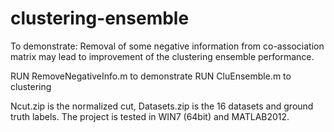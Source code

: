 # clustering-ensemble

To demonstrate: Removal of some negative information from co-association matrix may lead to improvement of the clustering ensemble performance.

RUN RemoveNegativeInfo.m to demonstrate
RUN CluEnsemble.m to clustering

Ncut.zip is the normalized cut, Datasets.zip is the 16 datasets and ground truth labels. The project is tested in WIN7 (64bit) and MATLAB2012.
